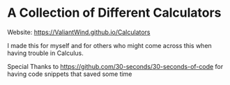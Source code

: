 # A Collection of Different Calculators

Website: https://ValiantWind.github.io/Calculators

I made this for myself and for others who might come across this when having trouble in Calculus.

Special Thanks to https://github.com/30-seconds/30-seconds-of-code for having code snippets that saved some time

